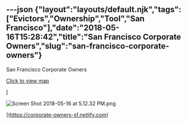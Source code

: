 ---json
{"layout":"layouts/default.njk","tags":["Evictors","Ownership","Tool","San Francisco"],"date":"2018-05-16T15:28:42","title":"San Francisco Corporate Owners","slug":"san-francisco-corporate-owners"}
---

San Francisco Corporate Owners

[Click to view map](https://corporate-owners-sf.netlify.com)

[

![Screen Shot 2018-05-16 at 5.12.32 PM.png](https://images.squarespace-cdn.com/content/v1/52b7d7a6e4b0b3e376ac8ea2/1526484443209-9BP3657ROT7MXXZHWO7M/ke17ZwdGBToddI8pDm48kDdFvoaDefajLHY25M_B_V8UqsxRUqqbr1mOJYKfIPR7LoDQ9mXPOjoJoqy81S2I8N_N4V1vUb5AoIIIbLZhVYxCRW4BPu10St3TBAUQYVKcxyT8d8g-ZmsgQbZapq8rOKrLnNWbFulMf7Fc_UheP5seJyb3_Ps0cIAiA13ubWXz/Screen+Shot+2018-05-16+at+5.12.32+PM.png)

](https://corporate-owners-sf.netlify.com)